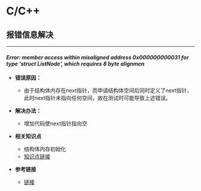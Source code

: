 # C/C++

## 报错信息解决

---

#### *Error: member access within misaligned address 0x000000000031 for type 'struct ListNode', which requires 8 byte alignmen*

- **错误原因：**
  - 由于结构体内存在next指针，而申请结构体空间后同时定义了next指针，此时next指针未指向任何空间，故在测试时可能导致上述错误。

- **解决办法：**
  - 增加代码使next指针指向空

- **相关知识点**
  - 结构体内存初始化
  - [知识点链接](https://blog.csdn.net/yiziweiyang/article/details/52228386?ops_request_misc=%257B%2522request%255Fid%2522%253A%2522164221808516780265471728%2522%252C%2522scm%2522%253A%252220140713.130102334..%2522%257D&request_id=164221808516780265471728&biz_id=0&utm_medium=distribute.pc_search_result.none-task-blog-2~all~sobaiduend~default-1-52228386.first_rank_v2_pc_rank_v29&utm_term=%E7%BB%93%E6%9E%84%E4%BD%93%E5%86%85%E5%AD%98%E5%88%9D%E5%A7%8B%E5%8C%96&spm=1018.2226.3001.4187)
- **参考链接**
  - [链接](https://blog.csdn.net/lv1224/article/details/54675703)
